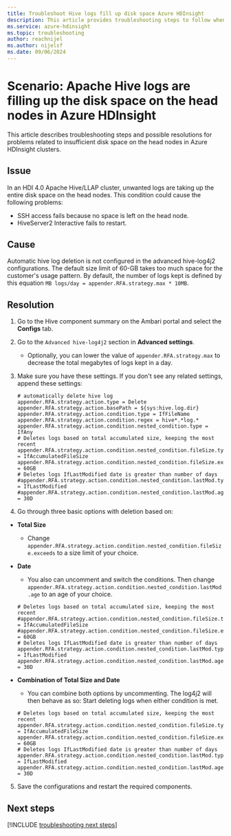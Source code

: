 ```yaml
---
title: Troubleshoot Hive logs fill up disk space Azure HDInsight
description: This article provides troubleshooting steps to follow when Apache Hive logs are filling up the disk space on the head nodes in Azure HDInsight.
ms.service: azure-hdinsight
ms.topic: troubleshooting
author: reachnijel
ms.author: nijelsf
ms.date: 09/06/2024
---
```


# Scenario: Apache Hive logs are filling up the disk space on the head nodes in Azure HDInsight

This article describes troubleshooting steps and possible resolutions for problems related to insufficient disk space on the head nodes in Azure HDInsight clusters.

## Issue

In an HDI 4.0 Apache Hive/LLAP cluster, unwanted logs are taking up the entire disk space on the head nodes. This condition could cause the following problems:

- SSH access fails because no space is left on the head node.
- HiveServer2 Interactive fails to restart.

## Cause

Automatic hive log deletion is not configured in the advanced hive-log4j2 configurations. The default size limit of 60-GB takes too much space for the customer's usage pattern. By default, the number of logs kept is defined by this equation `MB logs/day = appender.RFA.strategy.max * 10MB`.

## Resolution

1. Go to the Hive component summary on the Ambari portal and select the **Configs** tab.

2. Go to the `Advanced hive-log4j2` section in **Advanced settings**.
    - Optionally, you can lower the value of `appender.RFA.strategy.max` to decrease the total megabytes of logs kept in a day.
3. Make sure you have these settings. If you don't see any related settings, append these settings:
    ```
    # automatically delete hive log
    appender.RFA.strategy.action.type = Delete
    appender.RFA.strategy.action.basePath = ${sys:hive.log.dir}
    appender.RFA.strategy.action.condition.type = IfFileName
    appender.RFA.strategy.action.condition.regex = hive*.*log.*
    appender.RFA.strategy.action.condition.nested_condition.type = IfAny
    # Deletes logs based on total accumulated size, keeping the most recent
    appender.RFA.strategy.action.condition.nested_condition.fileSize.type = IfAccumulatedFileSize
    appender.RFA.strategy.action.condition.nested_condition.fileSize.exceeds = 60GB
    # Deletes logs IfLastModified date is greater than number of days
    #appender.RFA.strategy.action.condition.nested_condition.lastMod.type = IfLastModified
    #appender.RFA.strategy.action.condition.nested_condition.lastMod.age = 30D
    ```

4. Go through three basic options with deletion based on:
- **Total Size**
    - Change `appender.RFA.strategy.action.condition.nested_condition.fileSize.exceeds` to a size limit of your choice.

- **Date**
    - You also can uncomment and switch the conditions. Then change `appender.RFA.strategy.action.condition.nested_condition.lastMod.age` to an age of your choice.

    ```
    # Deletes logs based on total accumulated size, keeping the most recent 
    #appender.RFA.strategy.action.condition.nested_condition.fileSize.type = IfAccumulatedFileSize 
    #appender.RFA.strategy.action.condition.nested_condition.fileSize.exceeds = 60GB
    # Deletes logs IfLastModified date is greater than number of days 
    appender.RFA.strategy.action.condition.nested_condition.lastMod.type = IfLastModified 
    appender.RFA.strategy.action.condition.nested_condition.lastMod.age = 30D
    ```

- **Combination of Total Size and Date**
    - You can combine both options by uncommenting. The log4j2 will then behave as so: Start deleting logs when either condition is met.
    
    ```
    # Deletes logs based on total accumulated size, keeping the most recent 
    appender.RFA.strategy.action.condition.nested_condition.fileSize.type = IfAccumulatedFileSize 
    appender.RFA.strategy.action.condition.nested_condition.fileSize.exceeds = 60GB
    # Deletes logs IfLastModified date is greater than number of days 
    appender.RFA.strategy.action.condition.nested_condition.lastMod.type = IfLastModified 
    appender.RFA.strategy.action.condition.nested_condition.lastMod.age = 30D
    ```
5. Save the configurations and restart the required components.

## Next steps

[!INCLUDE [troubleshooting next steps](../includes/hdinsight-troubleshooting-next-steps.md)]
